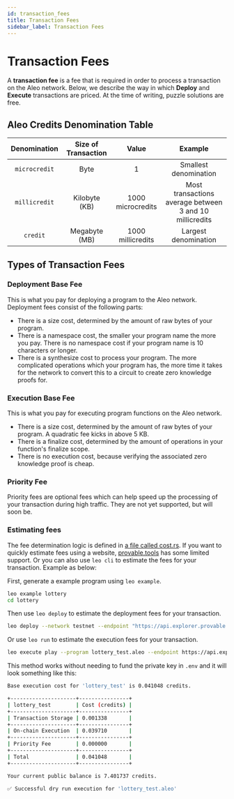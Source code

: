 ```yaml
---
id: transaction_fees
title: Transaction Fees
sidebar_label: Transaction Fees
---
```


# Transaction Fees

A **transaction fee** is a fee that is required in order to process a transaction on the Aleo network. Below, we describe the way in which **Deploy** and **Execute** transactions are priced. At the time of writing, puzzle solutions are free.

## Aleo Credits Denomination Table

|Denomination|Size of Transaction|Value|Example|
|:-:|:-:|:-:|:-:|
|`microcredit`|Byte|1|Smallest denomination|
|`millicredit`|Kilobyte (KB)|1000 microcredits|Most transactions average between 3 and 10 millicredits|
|`credit`|Megabyte (MB)|1000 millicredits|Largest denomination|

## Types of Transaction Fees
### Deployment Base Fee
This is what you pay for deploying a program to the Aleo network. Deployment fees consist of the following parts:

- There is a size cost, determined by the amount of raw bytes of your program.
- There is a namespace cost, the smaller your program name the more you pay. There is no namespace cost if your program name is 10 characters or longer.
- There is a synthesize cost to process your program. The more complicated operations which your program has, the more time it takes for the network to convert this to a circuit to create zero knowledge proofs for.

### Execution Base Fee
This is what you pay for executing program functions on the Aleo network.

- There is a size cost, determined by the amount of raw bytes of your program. A quadratic fee kicks in above 5 KB.
- There is a finalize cost, determined by the amount of operations in your function's finalize scope.
- There is no execution cost, because verifying the associated zero knowledge proof is cheap.

### Priority Fee
Priority fees are optional fees which can help speed up the processing of your transaction during high traffic. They are not yet supported, but will soon be.

<!-- markdown-link-check-disable -->
### Estimating fees
The fee determination logic is defined in [a file called cost.rs](https://github.com/ProvableHQ/snarkVM/blob/mainnet/synthesizer/process/src/cost.rs#L26). If you want to quickly estimate fees using a website, [provable.tools](https://www.provable.tools/develop) has some limited support. Or you can also use `leo cli` to estimate the fees for your transaction. Example as below:
<!-- markdown-link-check-enable -->

First, generate a example program using `leo example`.
```bash
leo example lottery
cd lottery
```

Then use `leo deploy` to estimate the deployment fees for your transaction.
```bash
leo deploy --network testnet --endpoint "https://api.explorer.provable.com/v1" --path .
```

Or use `leo run` to estimate the execution fees for your transaction.
```bash
leo execute play --program lottery_test.aleo --endpoint https://api.explorer.provable.com/v1 --dry-run --broadcast
```

This method works without needing to fund the private key in `.env` and it will look something like this:
```bash
Base execution cost for 'lottery_test' is 0.041048 credits.

+---------------------+----------------+
| lottery_test        | Cost (credits) |
+---------------------+----------------+
| Transaction Storage | 0.001338       |
+---------------------+----------------+
| On-chain Execution  | 0.039710       |
+---------------------+----------------+
| Priority Fee        | 0.000000       |
+---------------------+----------------+
| Total               | 0.041048       |
+---------------------+----------------+

Your current public balance is 7.401737 credits.

✅ Successful dry run execution for 'lottery_test.aleo'
```